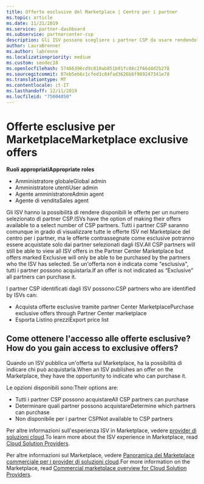 ```yaml
---
title: Offerte esclusive del Marketplace | Centro per i partner
ms.topic: article
ms.date: 11/21/2019
ms.service: partner-dashboard
ms.subservice: partnercenter-csp
description: Gli ISV possono scegliere i partner CSP da usare rendendoli esclusivi le loro offerte.
author: LauraBrenner
ms.author: labrenne
ms.localizationpriority: medium
ms.custom: seodec18
ms.openlocfilehash: 57466396cd9c810ab851b01fc08c2f66d4d2b278
ms.sourcegitcommit: 07eb5eb6c1cfed1c84fad3626b8f989247341e70
ms.translationtype: MT
ms.contentlocale: it-IT
ms.lasthandoff: 12/11/2019
ms.locfileid: "75004850"
---
```

# <a name="marketplace-exclusive-offers"></a><span data-ttu-id="263dc-103">Offerte esclusive per Marketplace</span><span class="sxs-lookup"><span data-stu-id="263dc-103">Marketplace exclusive offers</span></span>

<span data-ttu-id="263dc-104">**Ruoli appropriati**</span><span class="sxs-lookup"><span data-stu-id="263dc-104">**Appropriate roles**</span></span>
-   <span data-ttu-id="263dc-105">Amministratore globale</span><span class="sxs-lookup"><span data-stu-id="263dc-105">Global admin</span></span>
-   <span data-ttu-id="263dc-106">Amministratore utenti</span><span class="sxs-lookup"><span data-stu-id="263dc-106">User admin</span></span>
-   <span data-ttu-id="263dc-107">Agente amministratore</span><span class="sxs-lookup"><span data-stu-id="263dc-107">Admin agent</span></span>
-   <span data-ttu-id="263dc-108">Agente di vendita</span><span class="sxs-lookup"><span data-stu-id="263dc-108">Sales agent</span></span>

<span data-ttu-id="263dc-109">Gli ISV hanno la possibilità di rendere disponibili le offerte per un numero selezionato di partner CSP.</span><span class="sxs-lookup"><span data-stu-id="263dc-109">ISVs have the option of making their offers available to a select number of CSP partners.</span></span> <span data-ttu-id="263dc-110">Tutti i partner CSP saranno comunque in grado di visualizzare tutte le offerte ISV nel Marketplace del centro per i partner, ma le offerte contrassegnate come esclusive potranno essere acquistate solo dai partner selezionati dagli ISV.</span><span class="sxs-lookup"><span data-stu-id="263dc-110">All CSP partners will still be able to view all ISV offers in the Partner Center Marketplace but offers marked Exclusive will only be able to be purchased by the partners who the ISV has selected.</span></span> <span data-ttu-id="263dc-111">Se un'offerta non è indicata come "esclusiva", tutti i partner possono acquistarla.</span><span class="sxs-lookup"><span data-stu-id="263dc-111">If an offer is not indicated as “Exclusive” all partners can purchase it.</span></span>

<span data-ttu-id="263dc-112">I partner CSP identificati dagli ISV possono:</span><span class="sxs-lookup"><span data-stu-id="263dc-112">CSP partners who are identified by ISVs can:</span></span>

- <span data-ttu-id="263dc-113">Acquista offerte esclusive tramite partner Center Marketplace</span><span class="sxs-lookup"><span data-stu-id="263dc-113">Purchase exclusive offers through Partner Center marketplace</span></span>
- <span data-ttu-id="263dc-114">Esporta Listino prezzi</span><span class="sxs-lookup"><span data-stu-id="263dc-114">Export price list</span></span>

## <a name="how-do-you-gain-access-to-exclusive-offers"></a><span data-ttu-id="263dc-115">Come ottenere l'accesso alle offerte esclusive?</span><span class="sxs-lookup"><span data-stu-id="263dc-115">How do you gain access to exclusive offers?</span></span>

<span data-ttu-id="263dc-116">Quando un ISV pubblica un'offerta sul Marketplace, ha la possibilità di indicare chi può acquistarla.</span><span class="sxs-lookup"><span data-stu-id="263dc-116">When an ISV publishes an offer on the Marketplace, they have the opportunity to indicate who can purchase it.</span></span> 

<span data-ttu-id="263dc-117">Le opzioni disponibili sono:</span><span class="sxs-lookup"><span data-stu-id="263dc-117">Their options are:</span></span>

- <span data-ttu-id="263dc-118">Tutti i partner CSP possono acquistare</span><span class="sxs-lookup"><span data-stu-id="263dc-118">All CSP partners can purchase</span></span>
- <span data-ttu-id="263dc-119">Determinare quali partner possono acquistare</span><span class="sxs-lookup"><span data-stu-id="263dc-119">Determine which partners can purchase</span></span>
- <span data-ttu-id="263dc-120">Non disponibile per i partner CSP</span><span class="sxs-lookup"><span data-stu-id="263dc-120">Not available to CSP partners</span></span>

<span data-ttu-id="263dc-121">Per altre informazioni sull'esperienza ISV in Marketplace, vedere [provider di soluzioni cloud](https://docs.microsoft.com/azure/marketplace/cloud-solution-providers).</span><span class="sxs-lookup"><span data-stu-id="263dc-121">To learn more about the ISV experience in Marketplace, read [Cloud Solution Providers](https://docs.microsoft.com/azure/marketplace/cloud-solution-providers).</span></span>

<span data-ttu-id="263dc-122">Per altre informazioni sul Marketplace, vedere [Panoramica del Marketplace commerciale per i provider di soluzioni cloud](https://docs.microsoft.partner-center/commercial-marketplace-overview.md).</span><span class="sxs-lookup"><span data-stu-id="263dc-122">For more information on the Marketplace, read [Commercial marketplace overview for Cloud Solution Providers](https://docs.microsoft.partner-center/commercial-marketplace-overview.md).</span></span>
